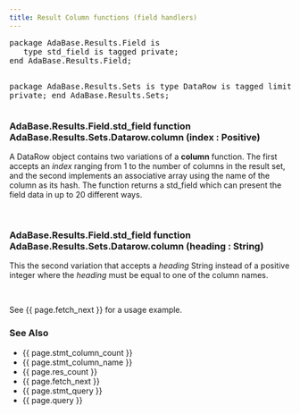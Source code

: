 ```yaml
---
title: Result Column functions (field handlers)
---
```


<div class="leftside">
<pre class="code">
package AdaBase.Results.Field is
   type std_field is tagged private;
end AdaBase.Results.Field;

package AdaBase.Results.Sets is
   type DataRow is tagged limited private;
end AdaBase.Results.Sets;
</pre>
<h3>AdaBase.Results.Field.std_field function<br/>
AdaBase.Results.Sets.Datarow.column (index : Positive)</h3>
<p>
A DataRow object contains two variations of a <b>column</b> function.
The first accepts an <i>index</i> ranging from 1 to the number of
columns in the result set, and the second implements an associative
array using the name of the column as its hash.  The function returns
a std_field which can present the field data in up to 20 different ways.
</p>
<br/>
<h3>AdaBase.Results.Field.std_field function<br/>
AdaBase.Results.Sets.Datarow.column (heading : String)</h3>
<p>This the second variation that accepts a <i>heading</i> String instead
of a positive integer where the <i>heading</i> must be equal to one
of the column names.</p>
<br/>
<p class="caption">See {{ page.fetch_next }} for a usage example.</p>
</div>
<div class="sidenav">
  <h3>See Also</h3>
  <ul>
    <li>{{ page.stmt_column_count }}</li>
    <li>{{ page.stmt_column_name }}</li>
    <li>{{ page.res_count }}</li>
    <li>{{ page.fetch_next }}</li>
    <li>{{ page.stmt_query }}</li>
    <li>{{ page.query }}</li>
  </ul>
</div>
